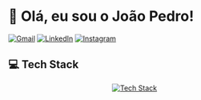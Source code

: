 # 👋 Olá, eu sou o João Pedro!

[![Gmail](https://img.shields.io/badge/Gmail-D14836?style=for-the-badge&logo=gmail&logoColor=white)](mailto:joaopedro234567@discente.ufg.br)
[![LinkedIn](https://img.shields.io/badge/linkedin-%230077B5.svg?style=for-the-badge&logo=linkedin&logoColor=white)](https://www.linkedin.com/in/joaopedro-decastrogomes)
[![Instagram](https://img.shields.io/badge/Instagram-%23E4405F.svg?style=for-the-badge&logo=Instagram&logoColor=white)](https://www.instagram.com/jp.decastro_/)

## 💻 Tech Stack

<div align="center">
<a href="https://skillicons.dev">
  <img src="https://skillicons.dev/icons?i=python,java,vscode,git,github,postgres,gcp,docker" alt="Tech Stack" />
</a>
</div>